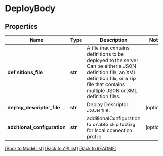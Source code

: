 # DeployBody

## Properties
Name | Type | Description | Notes
------------ | ------------- | ------------- | -------------
**definitions_file** | **str** | A file that contains definitions to be deployed to the server. Can be either a JSON definition file, an XML definition file, or a zip file that contains multiple JSON or XML definition files. | 
**deploy_descriptor_file** | **str** | Deploy Descriptor JSON file. | [optional] 
**additional_configuration** | **str** | additionalConfiguration to enable skip testing for local connection profile | [optional] 

[[Back to Model list]](../README.md#documentation-for-models) [[Back to API list]](../README.md#documentation-for-api-endpoints) [[Back to README]](../README.md)

